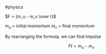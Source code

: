#physics

$F = {m_u - m_v \over t}$ 

$m_u$  = initial momentum
$m_v$  = final momentum

By rearranging the formula, we can find impulse

$$Ft = {m_u- m_v} $$

